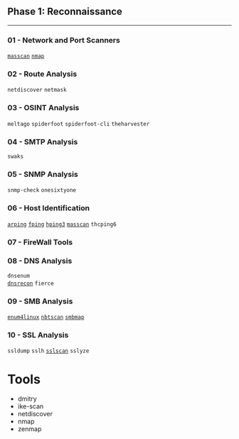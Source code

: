 ## Phase 1: Reconnaissance

---

###	01 - Network and Port Scanners
[```masscan```](https://github.com/Cosmos-Labs/Cosmos-Labs/blob/main/Check%20Lists/Hacking%20Tools/01%20-%20Information%20Gathering/masscan.md)
[```nmap```](https://github.com/Cosmos-Labs/Cosmos-Labs/blob/main/Check%20Lists/Hacking%20Tools/01%20-%20Information%20Gathering/nmap.md)


###	02 - Route Analysis
```netdiscover```
```netmask```

###	03 - OSINT Analysis
```meltago```
```spiderfoot```
```spiderfoot-cli```
```theharvester```
###	04 - SMTP Analysis
```swaks```

###	05 - SNMP Analysis
```snmp-check```
```onesixtyone```

###	06 - Host Identification
[```arping```](https://github.com/Cosmos-Labs/Cosmos-Labs/blob/main/Check%20Lists/Hacking%20Tools/01%20-%20Information%20Gathering/arping.md)
[```fping```](https://github.com/Cosmos-Labs/Cosmos-Labs/blob/main/Check%20Lists/Hacking%20Tools/01%20-%20Information%20Gathering/fping.md)
[```hping3```](https://github.com/Cosmos-Labs/Cosmos-Labs/blob/main/Check%20Lists/Hacking%20Tools/01%20-%20Information%20Gathering/hping3.md)
[```masscan```](https://github.com/Cosmos-Labs/Cosmos-Labs/blob/main/Check%20Lists/Hacking%20Tools/01%20-%20Information%20Gathering/masscan.md)
```thcping6```

###	07 - FireWall Tools

###	08 - DNS Analysis
```dnsenum```	
[```dnsrecon```](https://github.com/Cosmos-Labs/Cosmos-Labs/blob/main/Check%20Lists/Hacking%20Tools/01%20-%20Information%20Gathering/dnsrecon.md)
```fierce```

###	09 - SMB Analysis
[```enum4linux```](https://github.com/Cosmos-Labs/Cosmos-Labs/blob/main/Check%20Lists/Hacking%20Tools/01%20-%20Information%20Gathering/enum4linux.md)
[```nbtscan```](https://github.com/Cosmos-Labs/Cosmos-Labs/blob/main/Check%20Lists/Hacking%20Tools/01%20-%20Information%20Gathering/nbtscan.md)
[```smbmap```](https://github.com/Cosmos-Labs/Cosmos-Labs/blob/main/Check%20Lists/Hacking%20Tools/01%20-%20Information%20Gathering/smbmap.md)

###	10 - SSL Analysis
```ssldump```
```sslh```
[```sslscan```](https://github.com/Cosmos-Labs/Cosmos-Labs/blob/main/Check%20Lists/Hacking%20Tools/01%20-%20Information%20Gathering/sslscan.md)
```sslyze```

# Tools
- dmitry 
- ike-scan 
- netdiscover 
- nmap 
- zenmap 
